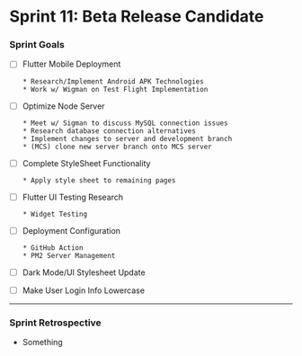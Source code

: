 # Sprint 11: Beta Release Candidate

### Sprint Goals
- [ ] Flutter Mobile Deployment

      * Research/Implement Android APK Technologies
      * Work w/ Wigman on Test Flight Implementation
- [ ] Optimize Node Server

      * Meet w/ Sigman to discuss MySQL connection issues
      * Research database connection alternatives
      * Implement changes to server and development branch
      * (MCS) clone new server branch onto MCS server
- [ ] Complete StyleSheet Functionality

      * Apply style sheet to remaining pages
- [ ] Flutter UI Testing Research

      * Widget Testing
- [ ] Deployment Configuration
      
      * GitHub Action
      * PM2 Server Management
- [ ] Dark Mode/UI Stylesheet Update
- [ ] Make User Login Info Lowercase
---




### Sprint Retrospective
* Something 
